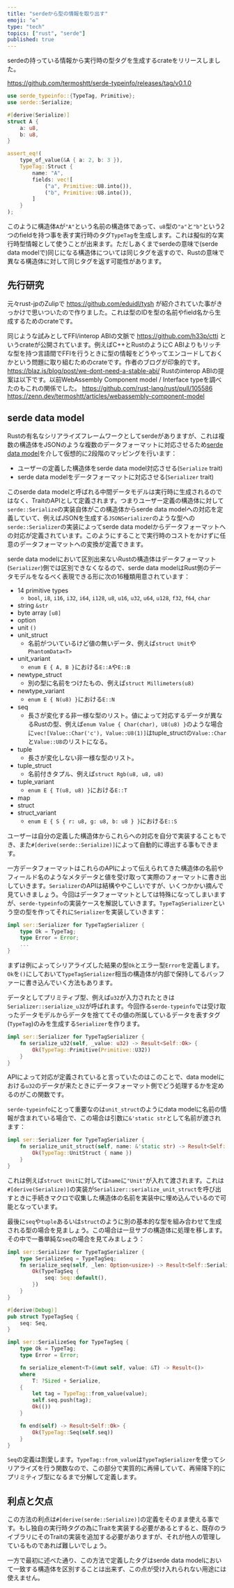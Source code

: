 ```yaml
---
title: "serdeから型の情報を取り出す"
emoji: "♻"
type: "tech"
topics: ["rust", "serde"]
published: true
---
```


serdeの持っている情報から実行時の型タグを生成するcrateをリリースしました。

https://github.com/termoshtt/serde-typeinfo/releases/tag/v0.1.0

```rust
use serde_typeinfo::{TypeTag, Primitive};
use serde::Serialize;

#[derive(Serialize)]
struct A {
    a: u8,
    b: u8,
}

assert_eq!(
    type_of_value(&A { a: 2, b: 3 }),
    TypeTag::Struct {
        name: "A",
        fields: vec![
            ("a", Primitive::U8.into()),
            ("b", Primitive::U8.into()),
        ]
    }
);
```

このように構造体`A`が`"A"`という名前の構造体であって、`u8`型の`"a"`と`"b"`という2つのfieldを持つ事を表す実行時のタグ`TypeTag`を生成します。これは擬似的な実行時型情報として使うことが出来ます。ただしあくまでserdeの意味で(serde data modelで)同じになる構造体については同じタグを返すので、Rustの意味で異なる構造体に対して同じタグを返す可能性があります。

先行研究
---------
元々rust-jpのZulipで
https://github.com/eduidl/tysh
が紹介されていた事がきっかけで思いついたので作りました。これは型のIDを型の名前やfield名から生成するためのcrateです。

同じような試みとしてFFI/interop ABIの文脈で
https://github.com/h33p/ctti
というcrateが公開されています。例えばC++とRustのようにC ABIよりもリッチな型を持つ言語間でFFIを行うときに型の情報をどうやってエンコードしておくかという問題に取り組むためのcrateです。作者のブログが印象的です。
https://blaz.is/blog/post/we-dont-need-a-stable-abi/
Rustのinterop ABIの提案は以下です。以前WebAssembly Component model / Interface typeを調べたのもこれの関係でした。
https://github.com/rust-lang/rust/pull/105586
https://zenn.dev/termoshtt/articles/webassembly-component-model

serde data model
-----------------
Rustの有名なシリアライズフレームワークとしてserdeがありますが、これは複数の構造体をJSONのような複数のデータフォーマットに対応させるため[serde data model](https://serde.rs/data-model.html)を介して仮想的に2段階のマッピングを行います：

- ユーザーの定義した構造体をserde data model対応させる(`Serialize` trait)
- serde data modelをデータフォーマットに対応させる(`Serializer` trait)

このserde data modelと呼ばれる中間データモデルは実行時に生成されるのではなく、TraitのAPIとして定義されます。つまりユーザー定義の構造体に対して`serde::Serialize`の実装自体がこの構造体からserde data modelへの対応を定義していて、例えばJSONを生成する`JSONSerializer`のような型への`serde::Serializer`の実装によってserde data modelからデータフォーマットへの対応が定義されています。このようにすることで実行時のコストをかけずに任意のデータフォーマットへの変換が定義できます。

serde data modelにおいて区別出来ないRustの構造体はデータフォーマット(`Serializer`)側では区別できなくなるので、serde data modelはRust側のデータモデルをなるべく表現できる形に次の16種類用意されています：

- 14 primitive types
  - `bool`, `i8`, `i16`, `i32`, `i64`, `i128`, `u8`, `u16`, `u32`, `u64`, `u128`, `f32`, `f64`, `char`
- string `&str`
- byte array `[u8]`
- option
- unit `()`
- unit_struct
  - 名前がついているけど値の無いデータ、例えば`struct Unit`や`PhantomData<T>`
- unit_variant
  - `enum E { A, B }`における`E::A`や`E::B`
- newtype_struct
  - 別の型に名前をつけたもの、例えば`struct Millimeters(u8)`
- newtype_variant
  - `enum E { N(u8) }`における`E::N`
- seq
  - 長さが変化する非一様な型のリスト。値によって対応するデータが異なるRustの型、例えば`enum Value { Char(char), U8(u8) }`のような場合に`vec![Value::Char('c'), Value::U8(1)]`はtuple_structの`Value::Char`と`Value::U8`のリストになる。
- tuple
  - 長さが変化しない非一様な型のリスト。
- tuple_struct
  - 名前付きタプル、例えば`struct Rgb(u8, u8, u8)`
- tuple_variant
  - `enum E { T(u8, u8) }`における`E::T`
- map
- struct
- struct_variant
  - `enum E { S { r: u8, g: u8, b: u8 } }`における`E::S`

ユーザーは自分の定義した構造体からこれらへの対応を自分で実装することもでき、また`#[derive(serde::Serialize)]`によって自動的に導出する事もできます。

一方データフォーマットはこれらのAPIによって伝えられてきた構造体の名前やフィールド名のようなメタデータと値を受け取って実際のフォーマットに書き出していきます。`Serializer`のAPIは結構ややこしいですが、いくつかかい摘んで見ていきましょう。今回はデータフォーマットとしては特殊になってしまいますが、`serde-typeinfo`の実装ケースを解説していきます。`TypeTagSerializer`という空の型を作ってそれに`Serializer`を実装していきます：

```rust
impl ser::Serializer for TypeTagSerializer {
    type Ok = TypeTag;
    type Error = Error;
    ...
}
```

まずは例によってシリアライズした結果の型`Ok`とエラー型`Error`を定義します。`Ok`を`()`にしておいて`TypeTagSerializer`相当の構造体が内部で保持してるバッファーに書き込んでいく方法もあります。

データとしてプリミティブ型、例えば`u32`が入力されたときは`Serializer::serialize_u32`が呼ばれます。今回作る`serde-typeinfo`では受け取ったデータモデルからデータを捨ててその値の所属しているデータを表すタグ(`TypeTag`)のみを生成する`Serializer`を作ります。

```rust
impl ser::Serializer for TypeTagSerializer {
    fn serialize_u32(self, _value: u32) -> Result<Self::Ok> {
        Ok(TypeTag::Primitive(Primitive::U32))
    }
}
```

APIによって対応が定義されていると言っていたのはこのことで、data modelにおける`u32`のデータが来たときにデータフォーマット側でどう処理するかを定めるのがこの関数です。

`serde-typeinfo`にとって重要なのは`unit_struct`のようにdata modelに名前の情報が含まれている場合で、この場合は引数に`&'static str`として名前が渡されます：

```rust
impl ser::Serializer for TypeTagSerializer {
    fn serialize_unit_struct(self, name: &'static str) -> Result<Self::Ok> {
        Ok(TypeTag::UnitStruct { name })
    }
}
```

これは例えば`struct Unit`に対しては`name`に`"Unit"`が入れて渡されます。これは`#[derive(Serialize)]`の実装が`Serializer::serialize_unit_struct`を呼び出すときに手続きマクロで収集した構造体の名前を実装中に埋め込んでいるので可能となっています。

最後に`seq`や`tuple`あるいは`struct`のように別の基本的な型を組み合わせて生成される型の場合を見ましょう。この場合は一旦サブの構造体に処理を移します。その中で一番単純な`seq`の場合を見てみましょう：

```rust
impl ser::Serializer for TypeTagSerializer {
    type SerializeSeq = TypeTagSeq;
    fn serialize_seq(self, _len: Option<usize>) -> Result<Self::SerializeSeq> {
        Ok(TypeTagSeq {
            seq: Seq::default(),
        })
    }
}

#[derive(Debug)]
pub struct TypeTagSeq {
    seq: Seq,
}

impl ser::SerializeSeq for TypeTagSeq {
    type Ok = TypeTag;
    type Error = Error;

    fn serialize_element<T>(&mut self, value: &T) -> Result<()>
    where
        T: ?Sized + Serialize,
    {
        let tag = TypeTag::from_value(value);
        self.seq.push(tag);
        Ok(())
    }

    fn end(self) -> Result<Self::Ok> {
        Ok(TypeTag::Seq(self.seq))
    }
}
```

`Seq`の定義は割愛します。`TypeTag::from_value`は`TypeTagSerializer`を使ってシリアライズを行う関数なので、この部分で実質的に再帰していて、再帰降下的にプリミティブ型になるまで分解して定義します。

利点と欠点
-----------
この方法の利点は`#[derive(serde::Serialize)]`の定義をそのまま使える事です。もし独自の実行時タグの為にTraitを実装する必要があるとすると、既存のライブラリにそのTraitの実装を追加する必要がありますが、それが他人の管理しているものであれば難しいでしょう。

一方で最初に述べた通り、この方法で定義したタグはserde data modelにおいて一致する構造体を区別することは出来ず、この点が受け入れられない用途には使えません。
